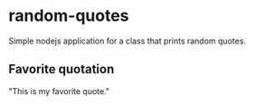 # random-quotes
Simple nodejs application for a class that prints random quotes.

## Favorite quotation 

"This is my favorite quote."